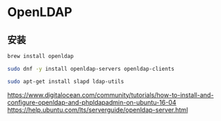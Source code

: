 # OpenLDAP

## 安装

```sh
brew install openldap

sudo dnf -y install openldap-servers openldap-clients

sudo apt-get install slapd ldap-utils
```

https://www.digitalocean.com/community/tutorials/how-to-install-and-configure-openldap-and-phpldapadmin-on-ubuntu-16-04
https://help.ubuntu.com/lts/serverguide/openldap-server.html